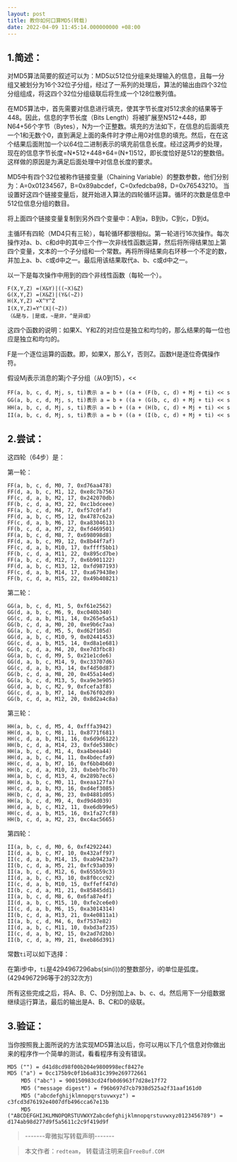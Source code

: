 ```yaml
---
layout: post
title: 教你如何口算MD5(转载)
date: 2022-04-09 11:45:14.000000000 +08:00
---
```


## 1.简述：

对MD5算法简要的叙述可以为：MD5以512位分组来处理输入的信息，且每一分组又被划分为16个32位子分组，经过了一系列的处理后，算法的输出由四个32位分组组成，将这四个32位分组级联后将生成一个128位散列值。

在MD5算法中，首先需要对信息进行填充，使其字节长度对512求余的结果等于448。因此，信息的字节长度（Bits Length）将被扩展至N512+448，即N64+56个字节（Bytes），N为一个正整数。填充的方法如下，在信息的后面填充一个1和无数个0，直到满足上面的条件时才停止用0对信息的填充。然后，在在这个结果后面附加一个以64位二进制表示的填充前信息长度。经过这两步的处理，现在的信息字节长度=N*512+448+64=(N+1)512，即长度恰好是512的整数倍。这样做的原因是为满足后面处理中对信息长度的要求。

MD5中有四个32位被称作链接变量（Chaining Variable）的整数参数，他们分别为：A=0x01234567，B=0x89abcdef，C=0xfedcba98，D=0x76543210。
当设置好这四个链接变量后，就开始进入算法的四轮循环运算。循环的次数是信息中512位信息分组的数目。

将上面四个链接变量复制到另外四个变量中：A到a，B到b，C到c，D到d。

主循环有四轮（MD4只有三轮），每轮循环都很相似。第一轮进行16次操作。每次操作对a、b、c和d中的其中三个作一次非线性函数运算，然后将所得结果加上第四个变量，文本的一个子分组和一个常数。再将所得结果向右环移一个不定的数，并加上a、b、c或d中之一。最后用该结果取代a、b、c或d中之一。

以一下是每次操作中用到的四个非线性函数（每轮一个）。

    F(X,Y,Z) =(X&Y)|((~X)&Z)
    G(X,Y,Z) =(X&Z)|(Y&(~Z))
    H(X,Y,Z) =X^Y^Z
    I(X,Y,Z)=Y^(X|(~Z)) 　
    （&是与，|是或，~是非，^是异或）

这四个函数的说明：如果X、Y和Z的对应位是独立和均匀的，那么结果的每一位也应是独立和均匀的。

F是一个逐位运算的函数。即，如果X，那么Y，否则Z。函数H是逐位奇偶操作符。

假设Mj表示消息的第j个子分组（从0到15），<<

    FF(a, b, c, d, Mj, s, ti)表示 a = b + ((a + (F(b, c, d) + Mj + ti) << s
    GG(a, b, c, d, Mj, s, ti)表示 a = b + ((a + (G(b, c, d) + Mj + ti) << s
    HH(a, b, c, d, Mj, s, ti)表示 a = b + ((a + (H(b, c, d) + Mj + ti) << s
    II(a, b, c, d, Mj, s, ti)表示 a = b + ((a + (I(b, c, d) + Mj + ti) << s

## 2.尝试：

这四轮（64步）是：

第一轮：

    FF(a, b, c, d, M0, 7, 0xd76aa478)
    FF(d, a, b, c, M1, 12, 0xe8c7b756)
    FF(c, d, a, b, M2, 17, 0x242070db)
    FF(b, c, d, a, M3, 22, 0xc1bdceee)
    FF(a, b, c, d, M4, 7, 0xf57c0faf)
    FF(d, a, b, c, M5, 12, 0x4787c62a)
    FF(c, d, a, b, M6, 17, 0xa8304613)
    FF(b, c, d, a, M7, 22, 0xfd469501)
    FF(a, b, c, d, M8, 7, 0x698098d8)
    FF(d, a, b, c, M9, 12, 0x8b44f7af)
    FF(c, d, a, b, M10, 17, 0xffff5bb1)
    FF(b, c, d, a, M11, 22, 0x895cd7be)
    FF(a, b, c, d, M12, 7, 0x6b901122)
    FF(d, a, b, c, M13, 12, 0xfd987193)
    FF(c, d, a, b, M14, 17, 0xa679438e)
    FF(b, c, d, a, M15, 22, 0x49b40821)

第二轮：

    GG(a, b, c, d, M1, 5, 0xf61e2562)
    GG(d, a, b, c, M6, 9, 0xc040b340)
    GG(c, d, a, b, M11, 14, 0x265e5a51)
    GG(b, c, d, a, M0, 20, 0xe9b6c7aa)
    GG(a, b, c, d, M5, 5, 0xd62f105d)
    GG(d, a, b, c, M10, 9, 0x02441453)
    GG(c, d, a, b, M15, 14, 0xd8a1e681)
    GG(b, c, d, a, M4, 20, 0xe7d3fbc8)
    GG(a, b, c, d, M9, 5, 0x21e1cde6)
    GG(d, a, b, c, M14, 9, 0xc33707d6)
    GG(c, d, a, b, M3, 14, 0xf4d50d87)
    GG(b, c, d, a, M8, 20, 0x455a14ed)
    GG(a, b, c, d, M13, 5, 0xa9e3e905)
    GG(d, a, b, c, M2, 9, 0xfcefa3f8)
    GG(c, d, a, b, M7, 14, 0x676f02d9)
    GG(b, c, d, a, M12, 20, 0x8d2a4c8a)

第三轮：

    HH(a, b, c, d, M5, 4, 0xfffa3942)
    HH(d, a, b, c, M8, 11, 0x8771f681)
    HH(c, d, a, b, M11, 16, 0x6d9d6122)
    HH(b, c, d, a, M14, 23, 0xfde5380c)
    HH(a, b, c, d, M1, 4, 0xa4beea44)
    HH(d, a, b, c, M4, 11, 0x4bdecfa9)
    HH(c, d, a, b, M7, 16, 0xf6bb4b60)
    HH(b, c, d, a, M10, 23, 0xbebfbc70)
    HH(a, b, c, d, M13, 4, 0x289b7ec6)
    HH(d, a, b, c, M0, 11, 0xeaa127fa)
    HH(c, d, a, b, M3, 16, 0xd4ef3085)
    HH(b, c, d, a, M6, 23, 0x04881d05)
    HH(a, b, c, d, M9, 4, 0xd9d4d039)
    HH(d, a, b, c, M12, 11, 0xe6db99e5)
    HH(c, d, a, b, M15, 16, 0x1fa27cf8)
    HH(b, c, d, a, M2, 23, 0xc4ac5665)

第四轮：

    II(a, b, c, d, M0, 6, 0xf4292244)
    II(d, a, b, c, M7, 10, 0x432aff97)
    II(c, d, a, b, M14, 15, 0xab9423a7)
    II(b, c, d, a, M5, 21, 0xfc93a039)
    II(a, b, c, d, M12, 6, 0x655b59c3)
    II(d, a, b, c, M3, 10, 0x8f0ccc92)
    II(c, d, a, b, M10, 15, 0xffeff47d)
    II(b, c, d, a, M1, 21, 0x85845dd1)
    II(a, b, c, d, M8, 6, 0x6fa87e4f)
    II(d, a, b, c, M15, 10, 0xfe2ce6e0)
    II(c, d, a, b, M6, 15, 0xa3014314)
    II(b, c, d, a, M13, 21, 0x4e0811a1)
    II(a, b, c, d, M4, 6, 0xf7537e82)
    II(d, a, b, c, M11, 10, 0xbd3af235)
    II(c, d, a, b, M2, 15, 0x2ad7d2bb)
    II(b, c, d, a, M9, 21, 0xeb86d391)

常数`ti`可以如下选择：

在第i步中，`ti`是4294967296abs(sin(i))的整数部分，i的单位是弧度。(4294967296等于2的32次方)

所有这些完成之后，将A、B、C、D分别加上a、b、c、d。然后用下一分组数据继续运行算法，最后的输出是A、B、C和D的级联。

## 3.验证：

当你按照我上面所说的方法实现MD5算法以后，你可以用以下几个信息对你做出来的程序作一个简单的测试，看看程序有没有错误。
    
    MD5 ("") = d41d8cd98f00b204e9800998ecf8427e
    MD5 ("a") = 0cc175b9c0f1b6a831c399e269772661
    　　 MD5 ("abc") = 900150983cd24fb0d6963f7d28e17f72
    　　 MD5 ("message digest") = f96b697d7cb7938d525a2f31aaf161d0
    　　 MD5 ("abcdefghijklmnopqrstuvwxyz") = c3fcd3d76192e4007dfb496cca67e13b
    　　 MD5 ("ABCDEFGHIJKLMNOPQRSTUVWXYZabcdefghijklmnopqrstuvwxyz0123456789") = d174ab98d277d9f5a5611c2c9f419d9f

>-------卑微拟写转载声明-------

>本文作者：`redteam`， 转载请注明来自`FreeBuf.COM`
